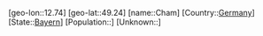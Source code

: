 ﻿---
location: [49.24,12.74]
type: City
tags:
- geo/City


SpocWebEntityId: 29541
isDeleted: false
confidential: public

---
[geo-lon::12.74]
[geo-lat::49.24]
[name::Cham]
[Country::[Germany](geo/Continent/Europe/Germany.md)]
[State::[Bayern](geo/Continent/Europe/Germany/Bayern.md)]
[Population::]
[Unknown::]

